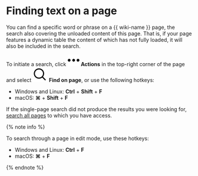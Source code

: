 # Finding text on a page

You can find a specific word or phrase on a {{ wiki-name }} page, the search also covering the unloaded content of this page. That is, if your page features a dynamic table the content of which has not fully loaded, it will also be included in the search.

To initiate a search, click ![](../../_assets/wiki/svg/actions-icon.svg) **Actions** in the top-right corner of the page and select ![](../../_assets/wiki/svg/search.svg) **Find on page**, or use the following hotkeys:
* Windows and Linux: **Ctrl** + **Shift** + **F**
* macOS: **⌘** + **Shift** + **F**

If the single-page search did not produce the results you were looking for, [search all pages](../search.md) to which you have access.

{% note info %}

To search through a page in edit mode, use these hotkeys:
* Windows and Linux: **Ctrl** + **F**
* macOS: **⌘** + **F**

{% endnote %}
